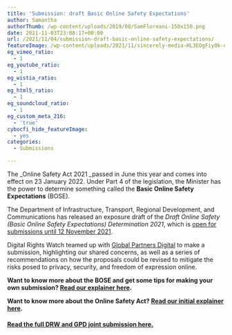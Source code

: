 ```yaml
---
title: 'Submission: draft Basic Online Safety Expectations'
author: Samantha
authorThumb: /wp-content/uploads/2019/08/SamFloreani-150x150.png
date: 2021-11-03T23:08:17+00:00
url: /2021/11/04/submission-draft-basic-online-safety-expectations/
featureImage: /wp-content/uploads/2021/11/sincerely-media-HL3EOgFiy0k-unsplash-scaled-1.jpg
eg_vimeo_ratio:
  - 1
eg_youtube_ratio:
  - 1
eg_wistia_ratio:
  - 1
eg_html5_ratio:
  - 1
eg_soundcloud_ratio:
  - 1
eg_custom_meta_216:
  - 'true'
cybocfi_hide_featureImage:
  - yes
categories:
  - Submissions

---
```

The _Online Safety Act 2021 _passed in June this year and comes into effect on 23 January 2022. Under Part 4 of the legislation, the Minister has the power to determine something called the **Basic Online Safety Expectations** (BOSE).

The Department of Infrastructure, Transport, Regional Development, and Communications has released an exposure draft of the _Draft Online Safety (Basic Online Safety Expectations) Determination 2021_, which is [open for submissions until 12 November 2021][1].

Digital Rights Watch teamed up with [Global Partners Digital][2] to make a submission, highlighting our shared concerns, as well as a series of recommendations on how the proposals could be revised to mitigate the risks posed to privacy, security, and freedom of expression online.

**Want to know more about the BOSE and get some tips for making your own submission? [<span style="text-decoration: underline;">Read our explainer here</span>][3].**

**Want to know more about the Online Safety Act? [<span style="text-decoration: underline;">Read our initial explainer here</span>][4].**

#### <span style="text-decoration: underline;"><a href="/wp-content/uploads/2021/11/Global-Partners-Digital-Digital-Rights-Watch-Joint-Submission.pdf">Read the full DRW and GPD joint submission here.</a></span>

 [1]: https://www.infrastructure.gov.au/have-your-say/draft-online-safety-basic-online-safety-expectations-determination-2021-consultation
 [2]: https://www.gp-digital.org/
 [3]: https://digitalrightswatch.org.au/2021/11/01/bose/
 [4]: https://digitalrightswatch.org.au/2021/02/11/explainer-the-online-safety-bill/
